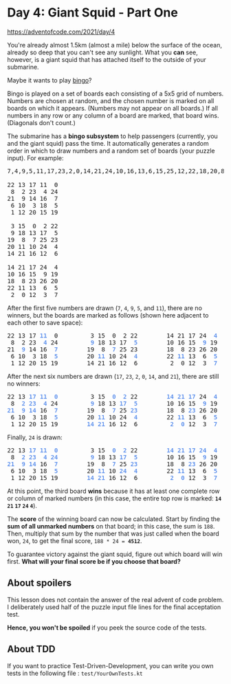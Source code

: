 # Day 4: Giant Squid - Part One

https://adventofcode.com/2021/day/4

You're already almost 1.5km (almost a mile) below the surface of the ocean, already so deep that you can't see any sunlight. 
What you **can** see, however, is a giant squid that has attached itself to the outside of your submarine.

Maybe it wants to play [bingo](https://en.wikipedia.org/wiki/Bingo_(American_version))?

Bingo is played on a set of boards each consisting of a 5x5 grid of numbers. 
Numbers are chosen at random, and the chosen number is marked on all boards on which it appears. 
(Numbers may not appear on all boards.) 
If all numbers in any row or any column of a board are marked, that board wins. (Diagonals don't count.)

The submarine has a **bingo subsystem** to help passengers (currently, you and the giant squid) pass the time. 
It automatically generates a random order in which to draw numbers and a random set of boards (your puzzle input). 
For example:

<style>pre strong{color:cornflowerblue}</style>

<pre>
7,4,9,5,11,17,23,2,0,14,21,24,10,16,13,6,15,25,12,22,18,20,8,19,3,26,1

22 13 17 11  0
 8  2 23  4 24
21  9 14 16  7
 6 10  3 18  5
 1 12 20 15 19

 3 15  0  2 22
 9 18 13 17  5
19  8  7 25 23
20 11 10 24  4
14 21 16 12  6

14 21 17 24  4
10 16 15  9 19
18  8 23 26 20
22 11 13  6  5
 2  0 12  3  7
</pre>

After the first five numbers are drawn (`7`, `4`, `9`, `5`, and `11`), there are no winners, but the boards are marked as follows (shown here adjacent to each other to save space):

<pre>
22 13 17 <strong>11</strong>  0         3 15  0  2 22        14 21 17 24  <strong>4</strong>
 8  2 23  <strong>4</strong> 24         <strong>9</strong> 18 13 17  <strong>5</strong>        10 16 15  <strong>9</strong> 19
21  <strong>9</strong> 14 16  <strong>7</strong>        19  8  <strong>7</strong> 25 23        18  8 23 26 20
 6 10  3 18  <strong>5</strong>        20 <strong>11</strong> 10 24  <strong>4</strong>        22 <strong>11</strong> 13  6  <strong>5</strong>
 1 12 20 15 19        14 21 16 12  6         2  0 12  3  <strong>7</strong>
</pre>

After the next six numbers are drawn (`17`, `23`, `2`, `0`, `14`, and `21`), there are still no winners:

<pre>
22 13 <strong>17</strong> <strong>11</strong>  <strong>0</strong>         3 15  <strong>0</strong>  <strong>2</strong> 22        <strong>14</strong> <strong>21</strong> <strong>17</strong> 24  <strong>4</strong>
 8  <strong>2</strong> <strong>23</strong>  <strong>4</strong> 24         <strong>9</strong> 18 13 <strong>17</strong>  <strong>5</strong>        10 16 15  <strong>9</strong> 19
<strong>21</strong>  <strong>9</strong> <strong>14</strong> 16  <strong>7</strong>        19  8  <strong>7</strong> 25 <strong>23</strong>        18  8 <strong>23</strong> 26 20
 6 10  3 18  <strong>5</strong>        20 <strong>11</strong> 10 24  <strong>4</strong>        22 <strong>11</strong> 13  6  <strong>5</strong>
 1 12 20 15 19        <strong>14</strong> <strong>21</strong> 16 12  6         <strong>2</strong>  <strong>0</strong> 12  3  <strong>7</strong>
</pre>

Finally, `24` is drawn:

<pre>
22 13 <strong>17</strong> <strong>11</strong>  <strong>0</strong>         3 15  <strong>0</strong>  <strong>2</strong> 22        <strong>14</strong> <strong>21</strong> <strong>17</strong> <strong>24</strong>  <strong>4</strong>
 8  <strong>2</strong> <strong>23</strong>  <strong>4</strong> <strong>24</strong>         <strong>9</strong> 18 13 <strong>17</strong>  <strong>5</strong>        10 16 15  <strong>9</strong> 19
<strong>21</strong>  <strong>9</strong> <strong>14</strong> 16  <strong>7</strong>        19  8  <strong>7</strong> 25 <strong>23</strong>        18  8 <strong>23</strong> 26 20
 6 10  3 18  <strong>5</strong>        20 <strong>11</strong> 10 <strong>24</strong>  <strong>4</strong>        22 <strong>11</strong> 13  6  <strong>5</strong>
 1 12 20 15 19        <strong>14</strong> <strong>21</strong> 16 12  6         <strong>2</strong>  <strong>0</strong> 12  3  <strong>7</strong>
</pre>

At this point, the third board **wins** because it has at least one complete row or column of marked numbers (in this case, the entire top row is marked: **`14` `21` `17` `24` `4`**).

The **score** of the winning board can now be calculated. 
Start by finding the **sum of all unmarked numbers** on that board; in this case, the sum is `188`. 
Then, multiply that sum by the number that was just called when the board won, `24`, to get the final score, `188 * 24 = `**`4512`**.

To guarantee victory against the giant squid, figure out which board will win first. 
**What will your final score be if you choose that board?**

## About spoilers

This lesson does not contain the answer of the real advent of code problem.
I deliberately used half of the puzzle input file lines for the final acceptation test.

**Hence, you won't be spoiled** if you peek the source code of the tests.

## About TDD

If you want to practice Test-Driven-Development, you can write you own tests in the following file : `test/YourOwnTests.kt`